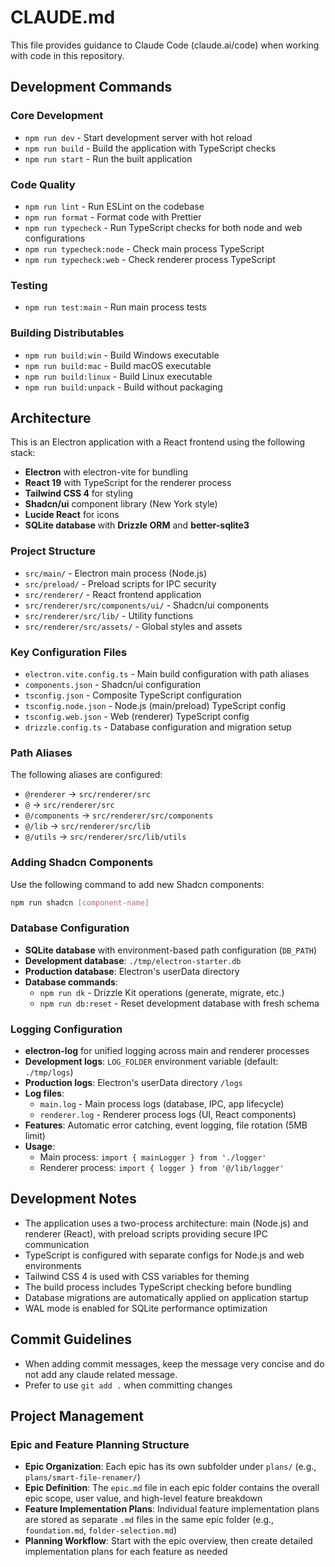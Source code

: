 # CLAUDE.md

This file provides guidance to Claude Code (claude.ai/code) when working with code in this repository.

## Development Commands

### Core Development

- `npm run dev` - Start development server with hot reload
- `npm run build` - Build the application with TypeScript checks
- `npm run start` - Run the built application

### Code Quality

- `npm run lint` - Run ESLint on the codebase
- `npm run format` - Format code with Prettier
- `npm run typecheck` - Run TypeScript checks for both node and web configurations
- `npm run typecheck:node` - Check main process TypeScript
- `npm run typecheck:web` - Check renderer process TypeScript

### Testing

- `npm run test:main` - Run main process tests

### Building Distributables

- `npm run build:win` - Build Windows executable
- `npm run build:mac` - Build macOS executable
- `npm run build:linux` - Build Linux executable
- `npm run build:unpack` - Build without packaging

## Architecture

This is an Electron application with a React frontend using the following stack:

- **Electron** with electron-vite for bundling
- **React 19** with TypeScript for the renderer process
- **Tailwind CSS 4** for styling
- **Shadcn/ui** component library (New York style)
- **Lucide React** for icons
- **SQLite database** with **Drizzle ORM** and **better-sqlite3**

### Project Structure

- `src/main/` - Electron main process (Node.js)
- `src/preload/` - Preload scripts for IPC security
- `src/renderer/` - React frontend application
- `src/renderer/src/components/ui/` - Shadcn/ui components
- `src/renderer/src/lib/` - Utility functions
- `src/renderer/src/assets/` - Global styles and assets

### Key Configuration Files

- `electron.vite.config.ts` - Main build configuration with path aliases
- `components.json` - Shadcn/ui configuration
- `tsconfig.json` - Composite TypeScript configuration
- `tsconfig.node.json` - Node.js (main/preload) TypeScript config
- `tsconfig.web.json` - Web (renderer) TypeScript config
- `drizzle.config.ts` - Database configuration and migration setup

### Path Aliases

The following aliases are configured:

- `@renderer` → `src/renderer/src`
- `@` → `src/renderer/src`
- `@/components` → `src/renderer/src/components`
- `@/lib` → `src/renderer/src/lib`
- `@/utils` → `src/renderer/src/lib/utils`

### Adding Shadcn Components

Use the following command to add new Shadcn components:

```bash
npm run shadcn [component-name]
```

### Database Configuration

- **SQLite database** with environment-based path configuration (`DB_PATH`)
- **Development database**: `./tmp/electron-starter.db`
- **Production database**: Electron's userData directory
- **Database commands**:
  - `npm run dk` - Drizzle Kit operations (generate, migrate, etc.)
  - `npm run db:reset` - Reset development database with fresh schema

### Logging Configuration

- **electron-log** for unified logging across main and renderer processes
- **Development logs**: `LOG_FOLDER` environment variable (default: `./tmp/logs`)
- **Production logs**: Electron's userData directory `/logs`
- **Log files**:
  - `main.log` - Main process logs (database, IPC, app lifecycle)
  - `renderer.log` - Renderer process logs (UI, React components)
- **Features**: Automatic error catching, event logging, file rotation (5MB limit)
- **Usage**:
  - Main process: `import { mainLogger } from './logger'`
  - Renderer process: `import { logger } from '@/lib/logger'`

## Development Notes

- The application uses a two-process architecture: main (Node.js) and renderer (React), with preload scripts providing secure IPC communication
- TypeScript is configured with separate configs for Node.js and web environments
- Tailwind CSS 4 is used with CSS variables for theming
- The build process includes TypeScript checking before bundling
- Database migrations are automatically applied on application startup
- WAL mode is enabled for SQLite performance optimization

## Commit Guidelines

- When adding commit messages, keep the message very concise and do not add any claude related message.
- Prefer to use `git add .` when committing changes

## Project Management

### Epic and Feature Planning Structure

- **Epic Organization**: Each epic has its own subfolder under `plans/` (e.g., `plans/smart-file-renamer/`)
- **Epic Definition**: The `epic.md` file in each epic folder contains the overall epic scope, user value, and high-level feature breakdown
- **Feature Implementation Plans**: Individual feature implementation plans are stored as separate `.md` files in the same epic folder (e.g., `foundation.md`, `folder-selection.md`)
- **Planning Workflow**: Start with the epic overview, then create detailed implementation plans for each feature as needed
